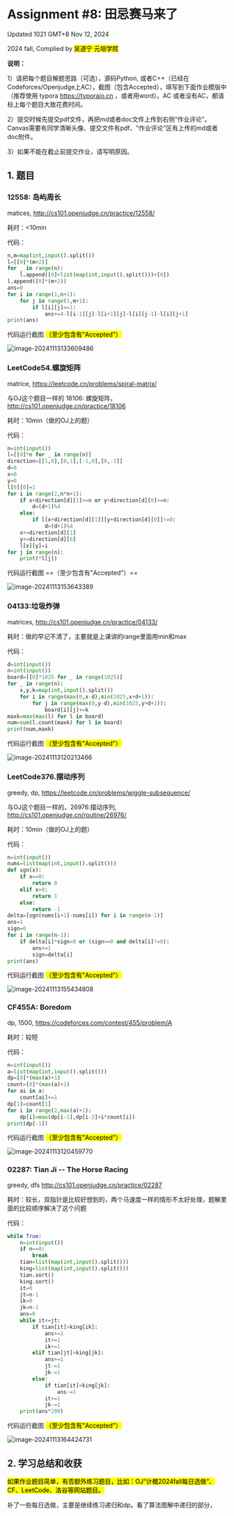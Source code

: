 # Assignment #8: 田忌赛马来了

Updated 1021 GMT+8 Nov 12, 2024

2024 fall, Complied by <mark>吴道宁 元培学院</mark>



**说明：**

1）请把每个题目解题思路（可选），源码Python, 或者C++（已经在Codeforces/Openjudge上AC），截图（包含Accepted），填写到下面作业模版中（推荐使用 typora https://typoraio.cn ，或者用word）。AC 或者没有AC，都请标上每个题目大致花费时间。

2）提交时候先提交pdf文件，再把md或者doc文件上传到右侧“作业评论”。Canvas需要有同学清晰头像、提交文件有pdf、"作业评论"区有上传的md或者doc附件。

3）如果不能在截止前提交作业，请写明原因。



## 1. 题目

### 12558: 岛屿周⻓

matices, http://cs101.openjudge.cn/practice/12558/ 

耗时：<10min



代码：

```python
n,m=map(int,input().split())
l=[[0]*(m+2)]
for _ in range(n):
    l.append([0]+list(map(int,input().split()))+[0])
l.append([0]*(m+2))
ans=0
for i in range(1,n+1):
    for j in range(1,m+1):
        if l[i][j]==1:
            ans+=4-l[i-1][j]-l[i+1][j]-l[i][j-1]-l[i][j+1]
print(ans)
```



代码运行截图 <mark>（至少包含有"Accepted"）</mark>

![image-20241113133609486](C:\Users\wudaoning\AppData\Roaming\Typora\typora-user-images\image-20241113133609486.png)



### LeetCode54.螺旋矩阵

matrice, https://leetcode.cn/problems/spiral-matrix/

与OJ这个题目一样的 18106: 螺旋矩阵，http://cs101.openjudge.cn/practice/18106

耗时：10min（做的OJ上的题）



代码：

```python
n=int(input())
l=[[0]*n for _ in range(n)]
direction=[[1,0],[0,1],[-1,0],[0,-1]]
d=0
x=0
y=0
l[0][0]=1
for i in range(2,n*n+1):
    if x+direction[d][1]>=n or y+direction[d][0]>=n:
        d=(d+1)%4
    else:
        if l[x+direction[d][1]][y+direction[d][0]]!=0:
            d=(d+1)%4
    x+=direction[d][1]
    y+=direction[d][0]
    l[x][y]=i
for j in range(n):
    print(*l[j])
```



代码运行截图 ==（至少包含有"Accepted"）==

![image-20241113153643389](C:\Users\wudaoning\AppData\Roaming\Typora\typora-user-images\image-20241113153643389.png)



### 04133:垃圾炸弹

matrices, http://cs101.openjudge.cn/practice/04133/

耗时：做的早记不清了，主要就是上课讲的range里面用min和max



代码：

```python
d=int(input())
n=int(input())
board=[[0]*1025 for _ in range(1025)]
for _ in range(n):
    x,y,k=map(int,input().split())
    for i in range(max(0,x-d),min(1025,x+d+1)):
        for j in range(max(0,y-d),min(1025,y+d+1)):
            board[i][j]+=k
maxk=max(max(l) for l in board)
num=sum(l.count(maxk) for l in board)
print(num,maxk)
```



代码运行截图 <mark>（至少包含有"Accepted"）</mark>

![image-20241113120213466](C:\Users\wudaoning\AppData\Roaming\Typora\typora-user-images\image-20241113120213466.png)



### LeetCode376.摆动序列

greedy, dp, https://leetcode.cn/problems/wiggle-subsequence/

与OJ这个题目一样的，26976:摆动序列, http://cs101.openjudge.cn/routine/26976/

耗时：10min（做的OJ上的题）



代码：

```python
n=int(input())
nums=list(map(int,input().split()))
def sgn(x):
    if x==0:
        return 0
    elif x>0:
        return 1
    else:
        return -1
delta=[sgn(nums[i+1]-nums[i]) for i in range(n-1)]
ans=1
sign=0
for i in range(n-1):
    if delta[i]*sign<0 or (sign==0 and delta[i]!=0):
        ans+=1
        sign=delta[i]
print(ans)
```



代码运行截图 <mark>（至少包含有"Accepted"）</mark>

![image-20241113155434808](C:\Users\wudaoning\AppData\Roaming\Typora\typora-user-images\image-20241113155434808.png)



### CF455A: Boredom

dp, 1500, https://codeforces.com/contest/455/problem/A

耗时：较短



代码：

```python
n=int(input())
a=list(map(int,input().split()))
dp=[0]*(max(a)+1)
count=[0]*(max(a)+1)
for ai in a:
    count[ai]+=1
dp[1]=count[1]
for i in range(2,max(a)+1):
    dp[i]=max(dp[i-1],dp[i-2]+i*count[i])
print(dp[-1])
```



代码运行截图 <mark>（至少包含有"Accepted"）</mark>

![image-20241113120459770](C:\Users\wudaoning\AppData\Roaming\Typora\typora-user-images\image-20241113120459770.png)



### 02287: Tian Ji -- The Horse Racing

greedy, dfs http://cs101.openjudge.cn/practice/02287

耗时：较长，双指针是比较好想到的，两个马速度一样的情形不太好处理，题解里面的比较顺序解决了这个问题



代码：

```python
while True:
    n=int(input())
    if n==0:
        break
    tian=list(map(int,input().split()))
    king=list(map(int,input().split()))
    tian.sort()
    king.sort()
    it=0
    jt=n-1
    ik=0
    jk=n-1
    ans=0
    while it<=jt:
        if tian[it]>king[ik]:
            ans+=1
            it+=1
            ik+=1
        elif tian[jt]>king[jk]:
            ans+=1
            jt-=1
            jk-=1
        else:
            if tian[it]<king[jk]:
                ans-=1
            it+=1
            jk-=1
    print(ans*200)
```



代码运行截图 <mark>（至少包含有"Accepted"）</mark>

![image-20241113164424731](C:\Users\wudaoning\AppData\Roaming\Typora\typora-user-images\image-20241113164424731.png)



## 2. 学习总结和收获

<mark>如果作业题目简单，有否额外练习题目，比如：OJ“计概2024fall每日选做”、CF、LeetCode、洛谷等网站题目。</mark>

补了一些每日选做，主要是继续练习递归和dp。看了算法图解中递归的部分，



